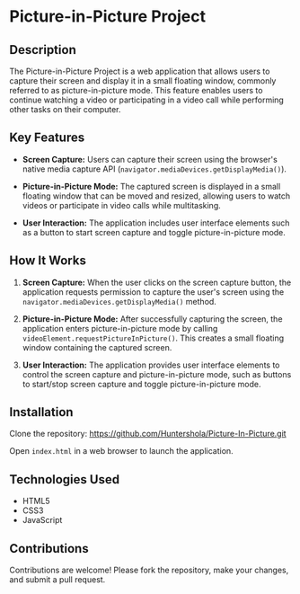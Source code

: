 # Picture-in-Picture Project

## Description

The Picture-in-Picture Project is a web application that allows users to capture their screen and display it in a small floating window, commonly referred to as picture-in-picture mode. This feature enables users to continue watching a video or participating in a video call while performing other tasks on their computer.

## Key Features

- **Screen Capture:** Users can capture their screen using the browser's native media capture API (`navigator.mediaDevices.getDisplayMedia()`).

- **Picture-in-Picture Mode:** The captured screen is displayed in a small floating window that can be moved and resized, allowing users to watch videos or participate in video calls while multitasking.

- **User Interaction:** The application includes user interface elements such as a button to start screen capture and toggle picture-in-picture mode.

## How It Works

1. **Screen Capture:** When the user clicks on the screen capture button, the application requests permission to capture the user's screen using the `navigator.mediaDevices.getDisplayMedia()` method.

2. **Picture-in-Picture Mode:** After successfully capturing the screen, the application enters picture-in-picture mode by calling `videoElement.requestPictureInPicture()`. This creates a small floating window containing the captured screen.

3. **User Interaction:** The application provides user interface elements to control the screen capture and picture-in-picture mode, such as buttons to start/stop screen capture and toggle picture-in-picture mode.

## Installation

Clone the repository:  https://github.com/Huntershola/Picture-In-Picture.git


Open `index.html` in a web browser to launch the application.

## Technologies Used

- HTML5
- CSS3
- JavaScript

## Contributions

Contributions are welcome! Please fork the repository, make your changes, and submit a pull request.




